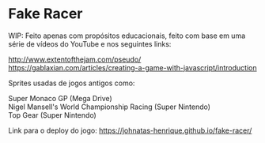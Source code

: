 # Fake Racer

WIP: Feito apenas com propósitos educacionais, feito com base em uma série de vídeos do YouTube e nos seguintes links:

http://www.extentofthejam.com/pseudo/<br>
https://gablaxian.com/articles/creating-a-game-with-javascript/introduction

Sprites usadas de jogos antigos como:

Super Monaco GP (Mega Drive)<br>
Nigel Mansell's World Championship Racing (Super Nintendo)<br>
Top Gear (Super Nintendo)<br>

Link para o deploy do jogo:
https://johnatas-henrique.github.io/fake-racer/
